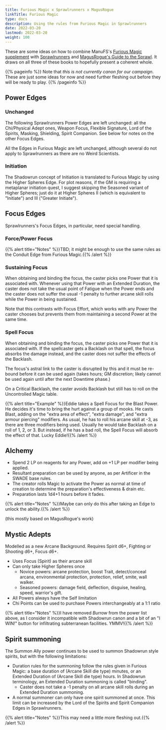 ```yaml
---
title: Furious Magic x Sprawlrunners x MagusRogue
linkTitle: Furious Magic
type: docs
description: Using the rules from Furious Magic in Sprawlrunners
date: 2022-03-20
lastmod: 2022-03-20
weight: 100
---
```


These are some ideas on how to combine ManuFS's [Furious Magic supplement](https://www.drivethrurpg.com/m/product/390475) with [Sprawlrunners](https://www.drivethrurpg.com/m/product/334278) and [MagusRogue's Guide to the Sprawl](https://www.drivethrurpg.com/m/product/384941). It draws on all three of these books to hopefully present a coherent whole.

{{% pageinfo %}}
Note that _this is not currently canon for our campaign_. These are just some ideas for now and need further fleshing out before they will be ready to play.
{{% /pageinfo %}} 

## Power Edges

### Unchanged

The following Sprawlrunners Power Edges are left unchanged: all the Chi/Physical Adept ones, Weapon Focus, Flexible Signature, Lord of the Spirits, Masking, Shielding, Spirit Companion. See below for notes on the other Focus Edges.

All the Edges in Furious Magic are left unchanged, although several do not apply to Sprawlrunners as there are no Weird Scientists. 

### Initiation

The Shadowrun concept of Initiation is translated to Furious Magic by using the Higher Spheres Edge. For plot reasons, if the GM is requiring a metaplanar initiation quest, I suggest skipping the Seasoned variant of Higher Spheres; just do it at Higher Spheres II (which is equivalent to "Initiate") and III ("Greater Initiate").

## Focus Edges

Sprawlrunners's Focus Edges, in particular, need special handling.

### Force/Power Focus

{{% alert title="Notes" %}}TBD; it might be enough to use the same rules as the Conduit Edge from Furious Magic.{{% /alert %}}

### Sustaining Focus

When obtaining and binding the focus, the caster picks one Power that it is associated with. Whenever using that Power with an Extended Duration, the caster does not take the usual point of Fatigue when the Power ends and the caster does not suffer the usual -1 penalty to further arcane skill rolls while the Power in being sustained. 

Note that this contrasts with Focus Effort, which works with any Power the caster chooses but prevents them from maintaining a second Power at the same time.

### Spell Focus

When obtaining and binding the focus, the caster picks one Power that it is associated with. If the spellcaster gets a Backlash on that spell, the focus absorbs the damage instead, and the caster does not suffer the effects of the Backlash. 

The focus's astral link to the caster is disrupted by this and it must be re-bound before it can be used again (takes hours; GM discretion; likely cannot be used again until after the next Downtime phase.) 

On a Critical Backlash, the caster avoids Backlash but still has to roll on the Uncontrolled Magic table.

{{% alert title="Example" %}}Eddie takes a Spell Focus for the Blast Power. He decides it's time to bring the hurt against a group of mooks. He casts Blast, adding on the "extra area of effect", "extra damage", and "extra armour piercing" modifiers. As usual, he has to roll his arcane skill at -3, as there are three modifiers being used. Usually he would take Backlash on a roll of 1, 2, or 3. But instead, if he has a bad roll, the Spell Focus will absorb the effect of that. Lucky Eddie!{{% /alert %}} 

## Alchemy

* Spend 2 LP on reagents for any Power, add  on +1 LP per modifier being applied. 
* Resultant preparation can be used by anyone, as per Artificer in the SWADE base rules. 
* The creator rolls Magic to activate the Power as normal at time of creation  to determine the preparation's effectiveness & drain etc.  
* Preparation lasts 1d4+1 hours before it fades. 

{{% alert title="Notes" %}}Maybe can only do this after taking an Edge to unlock the ability.{{% /alert %}}

(this mostly based on MagusRogue's work)

## Mystic Adepts

Modelled as a new Arcane Background. Requires Spirit d6+, Fighting or Shooting d6+, Focus d6+.

* Uses Focus (Spirit) as their arcane skill
* Can only take Higher Spheres once
	* Novice powers: arcane protection, boost Trait, detect/conceal arcana, environmental protection, protection, relief, smite, wall walker.
	* Seasoned powers: damage field, deflection, disguise, healing, speed, warrior's gift.
* All Powers always have the Self limitation
* Chi Points can be used to purchase Powers interchangeably at a 1:1 ratio

{{% alert title="Notes" %}}I have removed _Burrow_ from the power list above, as I consider it incompatible with Shadowrun canon and a bit of an "I WIN!" button for infiltrating subterranean facilities. YMMV!{{% /alert %}}

## Spirit summoning

The Summon Ally power continues to be used to summon Shadowrun style spirits, but with the following limitations:

* Duration rules for the summoning follow the rules given in Furious Magic: a base duration of (Arcane Skill die type) minutes, or an Extended Duration of (Arcane Skill die type) hours. In Shadowrun terminology, an Extended Duration summoning is called "binding".
	* Caster does not take a -1 penalty on all arcane skill rolls during an Extended Duration summoning.
* A normal summoner can only have one spirit summoned at once. This limit can be increased by the Lord of the Spirits and Spirit Companion Edges in Sprawlrunners.

{{% alert title="Notes" %}}This may need a little more fleshing out.{{% /alert %}}